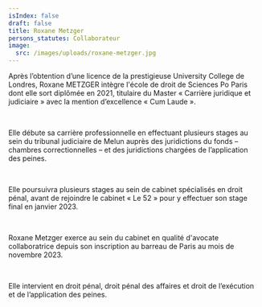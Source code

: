 ```yaml
---
isIndex: false
draft: false
title: Roxane Metzger
persons_statutes: Collaborateur
image:
  src: /images/uploads/roxane-metzger.jpg
---
```

Après l’obtention d’une licence de la prestigieuse University College de Londres, Roxane METZGER intègre l'école de droit de Sciences Po Paris dont elle sort diplômée en 2021, titulaire du Master « Carrière juridique et judiciaire » avec la mention d’excellence « Cum Laude ».

 

Elle débute sa carrière professionnelle en effectuant plusieurs stages au sein du tribunal judiciaire de Melun auprès des juridictions du fonds – chambres correctionnelles – et des juridictions chargées de l’application des peines.

 

Elle poursuivra plusieurs stages au sein de cabinet spécialisés en droit pénal, avant de rejoindre le cabinet « Le 52 » pour y effectuer son stage final en janvier 2023.

 

Roxane Metzger exerce au sein du cabinet en qualité d'avocate collaboratrice depuis son inscription au barreau de Paris au mois de novembre 2023.

 

Elle intervient en droit pénal, droit pénal des affaires et droit de l’exécution et de l’application des peines.